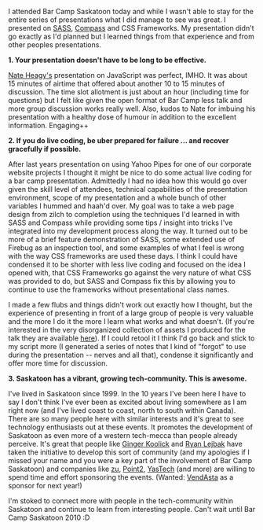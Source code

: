 I attended Bar Camp Saskatoon today and while I wasn't able to stay for the
entire series of presentations what I did manage to see was great. I presented
on [SASS](http://www.sass-lang.com), [Compass](http://www.compass-style.org) and
CSS Frameworks. My presentation didn't go exactly as I'd planned but I learned
things from that experience and from other peoples presentations.

**1. Your presentation doesn't have to be long to be effective.**

[Nate Heagy's](http://twitter.com/nheagy) presentation on JavaScript was
perfect, IMHO. It was about 15 minutes of airtime that offered about another 10
to 15 minutes of discussion. The time slot allotment is just about an hour
(including time for questions) but I felt like given the open format of Bar Camp
less talk and more group discussion works really well. Also, kudos to Nate for
imbuing his presentation with a healthy dose of humour in addition to the
excellent information. Engaging++

**2. If you do live coding, be uber prepared for failure ... and recover
gracefully if possible.**

After last years presentation on using Yahoo Pipes for one of our corporate
website projects I thought it might be nice to do some actual live coding for a
bar camp presentation. Admittedly I had no idea how this would go over given the
skill level of attendees, technical capabilities of the presentation
environment, scope of my presentation and a whole bunch of other variables I
hummed and haah'd over. My goal was to take a web page design from zilch to
completion using the techniques I'd learned in with SASS and Compass while
providing some tips / insight into tricks I've integrated into my development
process along the way. It turned out to be more of a brief feature demonstration
of SASS, some extended use of Firebug as an inspection tool, and some examples
of what I feel is wrong with the way CSS frameworks are used these days. I think
I could have condensed it to be shorter with less live coding and focused on the
idea I opened with, that CSS Frameworks go against the very nature of what CSS
was provided to do, but SASS and Compass fix this by allowing you to continue to
use the frameworks without presentational class names.

I made a few flubs and things didn't work out exactly how I thought, but the
experience of presenting in front of a large group of people is very valuable
and the more I do it the more I learn what works and what doesn't. (If you're
interested in the very disorganized collection of assets I produced for the talk
they are available [here](http://bit.ly/6PsWqr)). If I could retool it I think
I'd go back and stick to my script more (I generated a series of notes that I
kind of "forgot" to use during the presentation -- nerves and all that),
condense it significantly and offer more time for discussion.

**3. Saskatoon has a vibrant, growing tech-community. This is awesome.**

I've lived in Saskatoon since 1999. In the 10 years I've been here I have to say
I don't think I've ever been as excited about living somewhere as I am right now
(and I've lived coast to coast, north to south within Canada). There are so many
people here with similar interests and it's great to see technology enthusiasts
out at these events. It promotes the development of Saskatoon as even more of a
western tech-mecca than people already perceive. It's great that people like
[Ginger Koolick](http://twitter.com/gingerk) and [Ryan
Lejbak](http://twitter.com/ryanlejbak) have taken the initiative to develop this
sort of community (and my apologies if I missed your name and you were a key
part of the involvement of Bar Camp Saskatoon) and companies like
[zu](http://www.zu.com), [Point2](http://www.point2.com), [YasTech](http://www.yastech.ca)
(and more) are willing to spend time and effort sponsoring the events. (Wanted:
[VendAsta](http://www.vendasta.com) as a sponsor for next year!)

I'm stoked to connect more with people in the tech-community within Saskatoon
and continue to learn from interesting people. Can't wait until Bar Camp
Saskatoon 2010 :D

